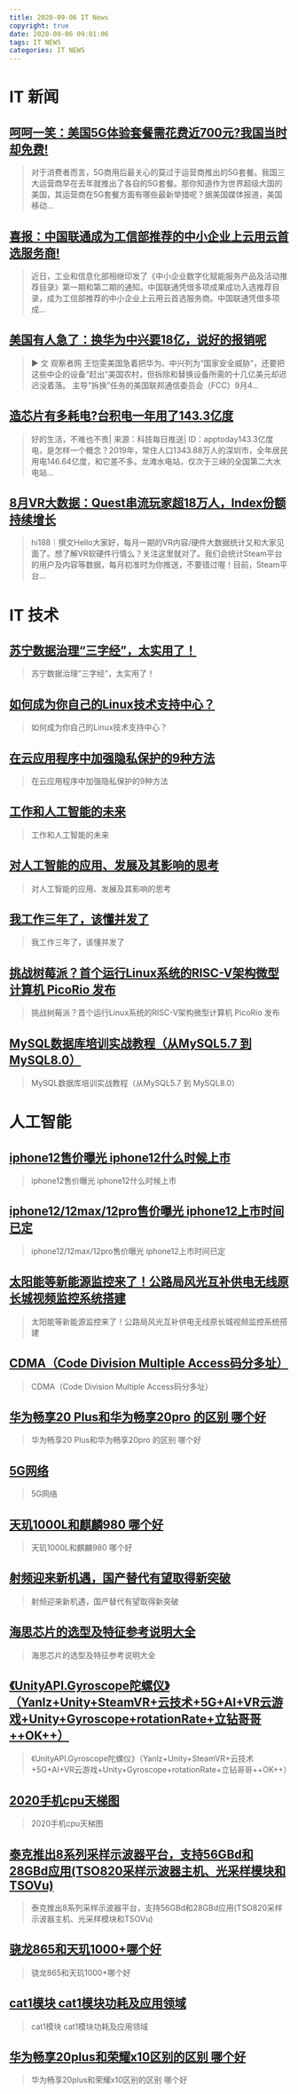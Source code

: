 ```yaml
---
title: 2020-09-06 IT News
copyright: true
date: 2020-09-06 09:01:06
tags: IT NEWS
categories: IT NEWS
---
```

# IT 新闻 
 ## [呵呵一笑：美国5G体验套餐需花费近700元?我国当时却免费!](http://mp.weixin.qq.com/s?src=11&timestamp=1599352204&ver=2567&signature=RX3ceWQazicDNLrYaxWJXFvNfGYkBu*-56Hk8eVgV0WiQCkqdtaUTlHpoxoFeSW7flqddzQx1cw-s9GWN9B5dsmWKhsA-nTwhO7CZSRQssnkQOsICYCw2tr89Ukqsx0V&new=1)
 > 对于消费者而言，5G商用后最关心的莫过于运营商推出的5G套餐。我国三大运营商早在去年就推出了各自的5G套餐。那你知道作为世界超级大国的美国，其运营商在5G套餐方面有哪些最新举措呢？据美国媒体报道，美国移动...
 ## [喜报：中国联通成为工信部推荐的中小企业上云用云首选服务商!](http://mp.weixin.qq.com/s?src=11&timestamp=1599352204&ver=2567&signature=JH1POSHM4MLTkxEhNpt*YGXCgjIr7mh6ZNS5bq9Rf4DbLOcKktU7Iktni1Kjp2YfTg-6M*0Mggd-G5cUge*YMr5cGw35qJVPfvuj1pl47SWW-nOi1pzb0ifqXjv7372W&new=1)
 > 近日，工业和信息化部相继印发了《中小企业数字化赋能服务产品及活动推荐目录》第一期和第二期的通知。中国联通凭借多项成果成功入选推荐目录，成为工信部推荐的中小企业上云用云首选服务商。中国联通凭借多项成...
 ## [美国有人急了：换华为中兴要18亿，说好的报销呢](http://mp.weixin.qq.com/s?src=11&timestamp=1599352204&ver=2567&signature=*6W3MjUs-X-JBg*YxbxlWLq*fjEvaD8eSOUkd*-W8BZgOp6gXw*8HTqFJllPdsX9T-PpGkSfIIxDiBbgvQM3wKJo4utQk5TFaTk7mvS0uHxMQ0TVEE5elRcJVJg1UiXE&new=1)
 > ► 文 观察者网 王恺雯美国急着把华为、中兴列为“国家安全威胁”，还要把这些中企的设备“赶出”美国农村，但拆除和替换设备所需的十几亿美元却迟迟没着落。 主导“拆换”任务的美国联邦通信委员会（FCC）9月4...
 ## [造芯片有多耗电?台积电一年用了143.3亿度](http://mp.weixin.qq.com/s?src=11&timestamp=1599352204&ver=2567&signature=xvxUx6-GSRnCw-gqLG1yTX6iAaFVtqTQF*ZVYEYwGhMR*3DGEWD9tleRWz2Hu*m1bvJbFl5L2XFmIaR6t0Ke8UJ8ptrZQ-0aII5vAr99dcXMd8J9r-FnXmIailhsRZOg&new=1)
 > 好的生活，不难也不贵| 来源：科技每日推送| ID：apptoday143.3亿度电，是怎样一个概念？2019年，常住人口1343.88万人的深圳市，全年居民用电146.64亿度，和它差不多。龙滩水电站，仅次于三峡的全国第二大水电站...
 ## [8月VR大数据：Quest串流玩家超18万人，Index份额持续增长](http://mp.weixin.qq.com/s?src=11&timestamp=1599352204&ver=2567&signature=gtSA9pFqEFffwSkzGgLp7K57Y0p4UKo5DV-OsaCZHs2Hgiw8zvBMLjIl93ms221Fm0aAj3YwXubNz1uvvXL-8w-*CvzzsSysaY0G73A8IV0TVmZPsIEBBBzL4rBzkrbj&new=1)
 > hi188｜撰文Hello大家好，每月一期的VR内容/硬件大数据统计又和大家见面了。想了解VR软硬件行情么？关注这里就对了。我们会统计Steam平台的用户及内容等数据，每月初准时为你推送，不要错过喔！目前，Steam平台...
# IT 技术 
 ## [苏宁数据治理“三字经”，太实用了！](http://bigdata.51cto.com/art/202009/625383.htm)
 > 苏宁数据治理“三字经”，太实用了！
 ## [如何成为你自己的Linux技术支持中心？](http://os.51cto.com/art/202009/625356.htm)
 > 如何成为你自己的Linux技术支持中心？
 ## [在云应用程序中加强隐私保护的9种方法](http://cloud.51cto.com/art/202009/625310.htm)
 > 在云应用程序中加强隐私保护的9种方法
 ## [工作和人工智能的未来](http://ai.51cto.com/art/202009/625357.htm)
 > 工作和人工智能的未来
 ## [对人工智能的应用、发展及其影响的思考](http://ai.51cto.com/art/202009/625306.htm)
 > 对人工智能的应用、发展及其影响的思考
 ## [我工作三年了，该懂并发了](http://os.51cto.com/art/202009/625281.htm)
 > 我工作三年了，该懂并发了
 ## [挑战树莓派？首个运行Linux系统的RISC-V架构微型计算机 PicoRio 发布](http://os.51cto.com/art/202009/625301.htm)
 > 挑战树莓派？首个运行Linux系统的RISC-V架构微型计算机 PicoRio 发布
 ## [MySQL数据库培训实战教程（从MySQL5.7 到 MySQL8.0）](http://fellow.51cto.com/art/202007/622203.htm?qd=51ctojrzd)
 > MySQL数据库培训实战教程（从MySQL5.7 到 MySQL8.0）
# 人工智能 
 ## [iphone12售价曝光 iphone12什么时候上市](https://blog.csdn.net/sdsadwe/article/details/108375941)
 > iphone12售价曝光 iphone12什么时候上市
 ## [iphone12/12max/12pro售价曝光   iphone12上市时间已定](https://blog.csdn.net/sinat_50333224/article/details/108369765)
 > iphone12/12max/12pro售价曝光   iphone12上市时间已定
 ## [太阳能等新能源监控来了！公路局风光互补供电无线原长城视频监控系统搭建](https://blog.csdn.net/EasyGBS/article/details/108398640)
 > 太阳能等新能源监控来了！公路局风光互补供电无线原长城视频监控系统搭建
 ## [CDMA（Code Division Multiple Access码分多址）](https://blog.csdn.net/ccsss22/article/details/108385551)
 > CDMA（Code Division Multiple Access码分多址）
 ## [华为畅享20 Plus和华为畅享20pro 的区别 哪个好](https://blog.csdn.net/m0_50307601/article/details/108406668)
 > 华为畅享20 Plus和华为畅享20pro 的区别 哪个好
 ## [5G网络](https://blog.csdn.net/Nipengliang/article/details/108376901)
 > 5G网络
 ## [天玑1000L和麒麟980 哪个好](https://blog.csdn.net/qq_49807938/article/details/108379393)
 > 天玑1000L和麒麟980 哪个好
 ## [射频迎来新机遇，国产替代有望取得新突破](https://blog.csdn.net/szhuaxin/article/details/108383594)
 > 射频迎来新机遇，国产替代有望取得新突破
 ## [海思芯片的选型及特征参考说明大全](https://blog.csdn.net/Run_Feng/article/details/108400769)
 > 海思芯片的选型及特征参考说明大全
 ## [《UnityAPI.Gyroscope陀螺仪》（Yanlz+Unity+SteamVR+云技术+5G+AI+VR云游戏+Unity+Gyroscope+rotationRate+立钻哥哥++OK++）](https://blog.csdn.net/VRunSoftYanlz/article/details/108393437)
 > 《UnityAPI.Gyroscope陀螺仪》（Yanlz+Unity+SteamVR+云技术+5G+AI+VR云游戏+Unity+Gyroscope+rotationRate+立钻哥哥++OK++）
 ## [2020手机cpu天梯图](https://blog.csdn.net/sdsadwe/article/details/108377173)
 > 2020手机cpu天梯图
 ## [泰克推出8系列采样示波器平台，支持56GBd和28GBd应用(TSO820采样示波器主机、光采样模块和TSOVu)](https://blog.csdn.net/faxytech/article/details/108376309)
 > 泰克推出8系列采样示波器平台，支持56GBd和28GBd应用(TSO820采样示波器主机、光采样模块和TSOVu)
 ## [骁龙865和天玑1000+哪个好](https://blog.csdn.net/sdsadwe/article/details/108377381)
 > 骁龙865和天玑1000+哪个好
 ## [cat1模块 cat1模块功耗及应用领域](https://blog.csdn.net/jixunwulian/article/details/108388481)
 > cat1模块 cat1模块功耗及应用领域
 ## [华为畅享20plus和荣耀x10区别的区别 哪个好](https://blog.csdn.net/m0_50307601/article/details/108406495)
 > 华为畅享20plus和荣耀x10区别的区别 哪个好

    